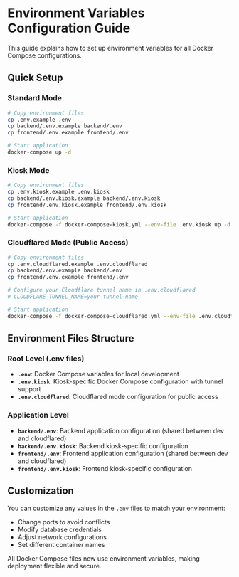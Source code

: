 # Environment Variables Configuration Guide

This guide explains how to set up environment variables for all Docker Compose configurations.

## Quick Setup

### Standard Mode
```bash
# Copy environment files
cp .env.example .env
cp backend/.env.example backend/.env
cp frontend/.env.example frontend/.env

# Start application
docker-compose up -d
```

### Kiosk Mode
```bash
# Copy environment files  
cp .env.kiosk.example .env.kiosk
cp backend/.env.kiosk.example backend/.env.kiosk
cp frontend/.env.kiosk.example frontend/.env.kiosk

# Start application
docker-compose -f docker-compose-kiosk.yml --env-file .env.kiosk up -d
```

### Cloudflared Mode (Public Access)
```bash
# Copy environment files
cp .env.cloudflared.example .env.cloudflared
cp backend/.env.example backend/.env
cp frontend/.env.example frontend/.env

# Configure your Cloudflare tunnel name in .env.cloudflared
# CLOUDFLARE_TUNNEL_NAME=your-tunnel-name

# Start application
docker-compose -f docker-compose-cloudflared.yml --env-file .env.cloudflared up -d
```

## Environment Files Structure

### Root Level (.env files)
- **`.env`**: Docker Compose variables for local development
- **`.env.kiosk`**: Kiosk-specific Docker Compose configuration with tunnel support
- **`.env.cloudflared`**: Cloudflared mode configuration for public access

### Application Level
- **`backend/.env`**: Backend application configuration (shared between dev and cloudflared)
- **`backend/.env.kiosk`**: Backend kiosk-specific configuration
- **`frontend/.env`**: Frontend application configuration (shared between dev and cloudflared)
- **`frontend/.env.kiosk`**: Frontend kiosk-specific configuration

## Customization

You can customize any values in the `.env` files to match your environment:
- Change ports to avoid conflicts
- Modify database credentials
- Adjust network configurations
- Set different container names

All Docker Compose files now use environment variables, making deployment flexible and secure.
